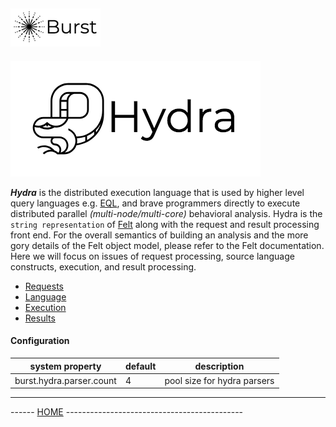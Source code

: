![Burst](../doc/burst_small.png "")
--

![](./doc/hydra.png "")

___Hydra___ is the distributed execution language that is used by higher level query
languages e.g. [EQL](../burst-eql/readme.md), and brave
programmers directly to execute distributed parallel _(multi-node/multi-core)_
behavioral analysis. Hydra is the `string representation` of
[Felt](../burst-felt/readme.md) along with the request and result processing
front end. For the overall semantics of building an analysis
and the more gory details of the Felt object model, please refer to the
Felt documentation. Here
we will focus on issues of request processing, source language  constructs,
execution, and result processing.

* [Requests](doc/execution/requests.md)
* [Language](./doc/language.md)
* [Execution](doc/execution/execution.md)
* [Results](doc/execution/results.md)


#### Configuration
|  system property |  default |  description |
|---|---|---|
|  burst.hydra.parser.count |  4 |  pool size for hydra parsers  |



---
------ [HOME](../readme.md) --------------------------------------------
